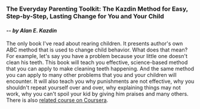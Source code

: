 ### The Everyday Parenting Toolkit: The Kazdin Method for Easy, Step-by-Step, Lasting Change for You and Your Child
#### *-- by Alan E. Kazdin*

The only book I've read about rearing children. It presents author's own ABC method that is used to change child behavior. What does that mean? For example, let's say you have a problem because your little one doesn't clean his teeth. This book will teach you effective, science-based method that you can apply to make cleaning teeth happening. And the same method you can apply to many other problems that you and your children will encounter. It will also teach you why punishments are not effective, why you shouldn't repeat yourself over and over, why explaining things may not work, why you can't spoil your kid by giving him praises and many others. There is also [related course on Coursera](https://www.coursera.org/learn/everyday-parenting).
